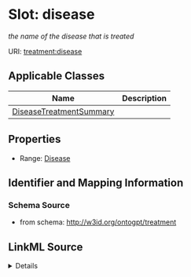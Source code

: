 # Slot: disease
_the name of the disease that is treated_


URI: [treatment:disease](http://w3id.org/ontogpt/treatments/disease)



<!-- no inheritance hierarchy -->




## Applicable Classes

| Name | Description |
| --- | --- |
[DiseaseTreatmentSummary](DiseaseTreatmentSummary.md) | 






## Properties

* Range: [Disease](Disease.md)







## Identifier and Mapping Information







### Schema Source


* from schema: http://w3id.org/ontogpt/treatment




## LinkML Source

<details>
```yaml
name: disease
description: the name of the disease that is treated
from_schema: http://w3id.org/ontogpt/treatment
rank: 1000
alias: disease
owner: DiseaseTreatmentSummary
domain_of:
- DiseaseTreatmentSummary
range: Disease

```
</details>